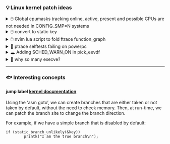 ### 💡 Linux kernel patch ideas

<details><summary> 🖱️ Global cpumasks tracking online, active, present and possible CPUs are not needed in CONFIG_SMP=N systems </summary>

\
Move the global CPU mask variables i.e. `__cpu_online_mask`, `__cpu_active_mask`,
`__cpu_present_mask`, and `__cpu_possible_mask` inside the CONFIG_SMP macro.
This change is important because when CONFIG_SMP is set to N (meaning SMP
is disabled), these CPU masks aren’t needed. By doing this, we can remove
or simplify the #ifdef conditional blocks in the code. The main benefit is
that it saves memory by not allocating these CPU masks on systems that
don’t use SMP.
        

```c
/* kernel/cpu.c
 *
 * Activate the first processor.
 */
void __init boot_cpu_init(void)
{
        int cpu = smp_processor_id();

        /* Mark the boot cpu "present", "online" etc for SMP and UP case */
        set_cpu_online(cpu, true);
        set_cpu_active(cpu, true);
        set_cpu_present(cpu, true);
        set_cpu_possible(cpu, true);

#ifdef CONFIG_SMP
        __boot_cpu_id = cpu;
#endif
}
```
---

</details>

<details><summary> 🖱️ convert to static key </summary>

\
Can `cpu_hotplug_offline_disabled` and `cpu_hotplug_disabled` be converted to static keys?
- since hotplug is a rare event, this code path isn't exercised much, hence does it make sense to use static key here

```c
/* kernel/cpu.c */
 static int cpu_down_maps_locked(unsigned int cpu, enum cpuhp_state target)
  {
          struct cpu_down_work work = { .cpu = cpu, .target = target, };

          /*
           * If the platform does not support hotplug, report it explicitly to
           * differentiate it from a transient offlining failure.
           */
          if (cpu_hotplug_offline_disabled)
                  return -EOPNOTSUPP;
          if (cpu_hotplug_disabled)
                  return -EBUSY;

          /*
           * Ensure that the control task does not run on the to be offlined
           * CPU to prevent a deadlock against cfs_b->period_timer.
           * Also keep at least one housekeeping cpu onlined to avoid generating
           * an empty sched_domain span.
           */
          for_each_cpu_and(cpu, cpu_online_mask, housekeeping_cpumask(HK_TYPE_DOMAIN)) {
                  if (cpu != work.cpu)
                          return work_on_cpu(cpu, __cpu_down_maps_locked, &work);
          }
          return -EBUSY;
  }
```
---

</details>

<details><summary> 🖱️ nvim lua script to fold ftrace function_graph </summary>

[something like this](https://github.com/torvalds/linux/blob/09fbf3d502050282bf47ab3babe1d4ed54dd1fd8/Documentation/trace/function-graph-fold.vim)  but in lua
Will need to understand: 
- vim folds and how do they work
- ftrace:
  - collect a trace, matching parenthesis part needs to be verified
  - just enable ftrace function_graph globally, because ftrace will start tracing in the middle, proper folds will not be possible
  - or, maybe just trace a given function, here, ftrace will start tracing only when a function is hit, stops tracing the it exits, this would work, i suppose

---

</details>


<details><summary> 🔎 ptrace selftests failing on powerpc </summary>

\
Build and run `ptrace` selftests in linux kernel
```bash
make O=/tmp/ptrace headers
make -C tools/testing/selftests/ O=/tmp/ptrace TARGETS=ptrace run_tests
```

```
make: Entering directory '/root//linux/tools/testing/selftests'
make[1]: Entering directory '/root//linux/tools/testing/selftests/ptrace'
CFLAGS = -std=c99 -pthread -Wall -isystem /tmp/ptrace/usr/include
KHDR_INCLUDES = -isystem /tmp/ptrace/usr/include
  CC       set_syscall_info
  CC       peeksiginfo
  CC       vmaccess
  CC       get_set_sud
make[1]: Leaving directory '/root//linux/tools/testing/selftests/ptrace'
make[1]: Entering directory '/root//linux/tools/testing/selftests/ptrace'
CFLAGS = -std=c99 -pthread -Wall -isystem /tmp/ptrace/usr/include
KHDR_INCLUDES = -isystem /tmp/ptrace/usr/include
TAP version 13
1..5
# timeout set to 45
# selftests: ptrace: get_syscall_info
# TAP version 13
# 1..1
# # Starting 1 tests from 1 test cases.
# #  RUN           global.get_syscall_info ...
# #            OK  global.get_syscall_info
# ok 1 global.get_syscall_info
# # PASSED: 1 / 1 tests passed.
# # Totals: pass:1 fail:0 xfail:0 xpass:0 skip:0 error:0
ok 1 selftests: ptrace: get_syscall_info

# timeout set to 45
# selftests: ptrace: set_syscall_info
# TAP version 13
# 1..1
# # Starting 1 tests from 1 test cases.
# #  RUN           global.set_syscall_info ...
# #            OK  global.set_syscall_info
# ok 1 global.set_syscall_info
# # PASSED: 1 / 1 tests passed.
# # Totals: pass:1 fail:0 xfail:0 xpass:0 skip:0 error:0
ok 2 selftests: ptrace: set_syscall_info

# timeout set to 45
# selftests: ptrace: peeksiginfo
# PASS
ok 3 selftests: ptrace: peeksiginfo

# timeout set to 45
# selftests: ptrace: vmaccess
# TAP version 13
# 1..2
# # Starting 2 tests from 1 test cases.
# #  RUN           global.vmaccess ...
# #            OK  global.vmaccess
# ok 1 global.vmaccess
# #  RUN           global.attach ...
# # attach: Test terminated by timeout
# #          FAIL  global.attach
# not ok 2 global.attach
# # FAILED: 1 / 2 tests passed.
# # Totals: pass:1 fail:1 xfail:0 xpass:0 skip:0 error:0
not ok 4 selftests: ptrace: vmaccess # exit=1

# timeout set to 45
# selftests: ptrace: get_set_sud
# TAP version 13
# 1..1
# # Starting 1 tests from 1 test cases.
# #  RUN           global.get_set_sud ...
# # get_set_sud.c:43:get_set_sud:Expected ret (-1) == 0 (0)
# # get_set_sud: Test terminated by assertion
# #          FAIL  global.get_set_sud
# not ok 1 global.get_set_sud
# # FAILED: 0 / 1 tests passed.
# # Totals: pass:0 fail:1 xfail:0 xpass:0 skip:0 error:0
not ok 5 selftests: ptrace: get_set_sud # exit=1
make[1]: Leaving directory '/root//linux/tools/testing/selftests/ptrace'
make: Leaving directory '/root//linux/tools/testing/selftests'
```

---

</details>

<details><summary>🕳️ Adding SCHED_WARN_ON in pick_eevdf</summary>

There is a possibility that `pick_eevdf()` can still return `NULL` causing kernel panic in `pick_next_entity()`
```diff
diff --git a/kernel/sched/fair.c b/kernel/sched/fair.c
index 1c0ef435a7aa..be8e3ba38d63 100644
--- a/kernel/sched/fair.c
+++ b/kernel/sched/fair.c
@@ -964,6 +964,12 @@ static struct sched_entity *pick_eevdf(struct cfs_rq *cfs_rq)
        if (!best || (curr && entity_before(curr, best)))
                best = curr;

+       /*
+        * The return value of pick_eevdf gets dereferenced
+        * without a NULL check in pick_next_entity.
+        * Add SCHED_WARN_ON to catch it.
+        */
+       SCHED_WARN_ON(!best);
        return best;
 }
```
</details>

<details><summary> 🤔 why so many execve?</summary>
        
if a process/program executes more than one `execve`, because the binary was not present. perhaps it's a good idea to use file system api to figure out where a binary exists.
```
18:35:50.335560 2583    2582    /usr/libexec/gcc/x86_64-redhat-linux/14/cc1 -quiet setuid.c -quiet -dumpdir a- -dumpbase setuid.c -dumpbase-ext .c -mtune=generic -march=x86-64 -o /tmp/ccAr4gUY.s
18:35:50.455417 2584    2582    as --64 -o /tmp/ccaUs46A.o /tmp/ccAr4gUY.s
18:35:50.455674 2584    2582    as --64 -o /tmp/ccaUs46A.o /tmp/ccAr4gUY.s
18:35:50.455989 2584    2582    as --64 -o /tmp/ccaUs46A.o /tmp/ccAr4gUY.s
18:35:50.456219 2584    2582    as --64 -o /tmp/ccaUs46A.o /tmp/ccAr4gUY.s
18:35:50.456415 2584    2582    as --64 -o /tmp/ccaUs46A.o /tmp/ccAr4gUY.s
18:35:50.456563 2584    2582    as --64 -o /tmp/ccaUs46A.o /tmp/ccAr4gUY.s
18:35:50.475399 2585    2582    /usr/libexec/gcc/x86_64-redhat-linux/14/collect2 -plugin /usr/libexec/gcc/x86_64-redhat-linux/14/liblto_plugin.so -plugin-opt=/usr/libexec/gcc/x86_64-redhat-linux/14/lto-wrapper -plugin-opt=-fresolution=/tmp/ccc7g5Gk.res -plugin-opt=-pass-through=-lgcc -plugin-opt=-pass-through=-lgcc_s -plugin-opt=-pass-through=-lc -plugin-opt=-pass-through=-lgcc -plugin-opt=-pass-through=-lgcc_s --build-id --no-add-needed --eh-frame-hdr --hash-style=gnu -m elf_x86_64
18:35:50.491106 2586    2585    /usr/bin/ld -plugin /usr/libexec/gcc/x86_64-redhat-linux/14/liblto_plugin.so -plugin-opt=/usr/libexec/gcc/x86_64-redhat-linux/14/lto-wrapper -plugin-opt=-fresolution=/tmp/ccc7g5Gk.res -plugin-opt=-pass-through=-lgcc -plugin-opt=-pass-through=-lgcc_s -plugin-opt=-pass-through=-lc -plugin-opt=-pass-through=-lgcc -plugin-opt=-pass-through=-lgcc_s --build-id --no-add-needed --eh-frame-hdr --hash-style=gnu -m elf_x86_64
```
```
# cat pid.2584
execve("/root/.local/bin/as", ["as", "--64", "-o", "/tmp/ccaUs46A.o", "/tmp/ccAr4gUY.s"], 0x3ac35fc0 /* 38 vars */) = -1 ENOENT (No such file or directory)
execve("/root/bin/as", ["as", "--64", "-o", "/tmp/ccaUs46A.o", "/tmp/ccAr4gUY.s"], 0x3ac35fc0 /* 38 vars */) = -1 ENOENT (No such file or directory)
execve("/usr/local/sbin/as", ["as", "--64", "-o", "/tmp/ccaUs46A.o", "/tmp/ccAr4gUY.s"], 0x3ac35fc0 /* 38 vars */) = -1 ENOENT (No such file or directory)
execve("/usr/local/bin/as", ["as", "--64", "-o", "/tmp/ccaUs46A.o", "/tmp/ccAr4gUY.s"], 0x3ac35fc0 /* 38 vars */) = -1 ENOENT (No such file or directory)
execve("/usr/sbin/as", ["as", "--64", "-o", "/tmp/ccaUs46A.o", "/tmp/ccAr4gUY.s"], 0x3ac35fc0 /* 38 vars */) = -1 ENOENT (No such file or directory)
execve("/usr/bin/as", ["as", "--64", "-o", "/tmp/ccaUs46A.o", "/tmp/ccAr4gUY.s"], 0x3ac35fc0 /* 38 vars */) = 0
exit_group(0)                           = ?
+++ exited with 0 +++
```
Note: next statement/instruction after a successful execve is not should never be reached.
</details>

---

### 🐟 Interesting concepts
#### jump label [kernel documentation](https://docs.kernel.org/staging/static-keys.html)
  
Using the ‘asm goto’, we can create branches that are either taken or not taken by default, without the need to check memory. Then, at run-time, we can patch the branch site to change the branch direction.

For example, if we have a simple branch that is disabled by default:

```
if (static_branch_unlikely(&key))
        printk("I am the true branch\n");
```
